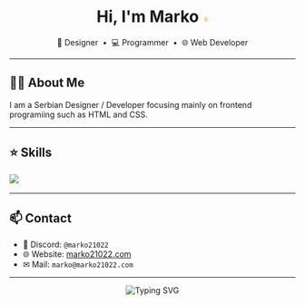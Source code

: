 <h1 align="center">Hi, I'm Marko <img src="https://raw.githubusercontent.com/ginny100/ginny100/main/assets/waving-hand.webp" width="2%"></h1>
<p align="center">
  🎨 Designer &nbsp;•&nbsp; 💻 Programmer &nbsp;•&nbsp; 🌐 Web Developer
</p>

---

## 🧑‍💻 About Me
I am a Serbian Designer / Developer focusing mainly on frontend programiing such as HTML and CSS.

---

## ⭐ Skills

<p align="left">
  <img src="https://skillicons.dev/icons?i=vscode,html,css,figma,ps" />
</p>

---

## 📫 Contact

- 💬 Discord: `@marko21022`
- 🌐 Website: [marko21022.com](https://marko21022.com)
- ✉ Mail: `marko@marko21022.com`
  
---

<p align="center">
  <img src="https://readme-typing-svg.demolab.com?font=Fira+Code&duration=3000&pause=500&color=0FFFD5&center=true&vCenter=true&width=435&lines=Designing+with+passion...;Building+with+purpose;Always+learning+%F0%9F%93%9A" alt="Typing SVG" />
</p>
